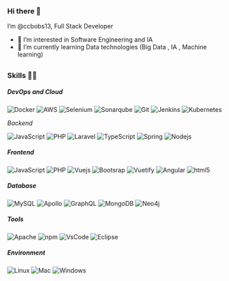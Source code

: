 ### Hi there 👋
I’m @ccbobs13, Full Stack Developer
- 👀 I’m interested in Software Engineering and IA
- 🌱 I’m currently learning Data technologies (Big Data , IA , Machine learning)
##
### Skills 👨‍💻

##### *DevOps and Cloud*  
<p>
  <img alt="Docker" src="https://img.shields.io/badge/-Docker-46a2f1?style=flat-square&logo=docker&logoColor=white" /> 
  <img alt="AWS" src="https://img.shields.io/badge/-Amzon_Web_Services-232F3E?style=flat-square&logo=amazonaws&logoColor=white"/>
  <img alt="Selenium" src="https://img.shields.io/badge/-Selenium-43B02A?style=flat-square&logo=selenium&logoColor=white" />
  <img alt="Sonarqube" src="https://img.shields.io/badge/-Sonarqube-4E9BCD?style=flat-square&logo=sonarqube&logoColor=white" />
  <img alt="Git" src="https://img.shields.io/badge/-Git-F05032?style=flat-square&logo=git&logoColor=white" />
  <img alt="Jenkins" src="https://img.shields.io/badge/-Jenkins-D24939?style=flat-square&logo=jenkins&logoColor=white" />
  <img alt="Kubernetes" src="https://img.shields.io/badge/-Kubernetes-326CE5?style=flat-square&logo=kubernetes&logoColor=white" />
</p

##### *Backend*  
<p>
  <img alt="JavaScript" src="https://img.shields.io/badge/-JavaScript-F7DF1E?style=flat-square&logo=javascript&logoColor=white" />
  <img alt="PHP" src="https://img.shields.io/badge/-PHP-777BB4?style=flat-square&logo=php&logoColor=white" />
  <img alt="Laravel" src="https://img.shields.io/badge/-Laravel-FF2D20?style=flat-square&logo=laravel&logoColor=white" />
  <img alt="TypeScript" src="https://img.shields.io/badge/-TypeScript-007ACC?style=flat-square&logo=typescript&logoColor=white" />
  <img alt="Spring" src="https://img.shields.io/badge/-Spring-6DB33F?style=flat-square&logo=spring&logoColor=white" />
  <img alt="Nodejs" src="https://img.shields.io/badge/-Node.js-43853d?style=flat-square&logo=Node.js&logoColor=white" />
</p>

##### *Frontend*
<p>
  <img alt="JavaScript" src="https://img.shields.io/badge/-JavaScript-F7DF1E?style=flat-square&logo=javascript&logoColor=white" />
  <img alt="PHP" src="https://img.shields.io/badge/-PHP-777BB4?style=flat-square&logo=php&logoColor=white" />
  <img alt="Vuejs" src="https://img.shields.io/badge/-Vue.js-4FC08D?style=flat-square&logo=vuedotjs&logoColor=white" />
  <img alt="Bootsrap" src="https://img.shields.io/badge/-Bootstrap-7952B3?style=flat-square&logo=bootstrap&logoColor=white" />
  <img alt="Vuetify" src="https://img.shields.io/badge/-Vuetify-1867C0?style=flat-square&logo=vuetify&logoColor=white" />
  <img alt="Angular" src="https://img.shields.io/badge/-Angular-DD0031?style=flat-square&logo=angular&logoColor=white" />
  <img alt="html5" src="https://img.shields.io/badge/-HTML5-E34F26?style=flat-square&logo=html5&logoColor=white" />
</p>

##### *Database*
<p>
  <img alt="MySQL" src="https://img.shields.io/badge/-MySQL-4479A1?style=flat-square&logo=mysql&logoColor=white" />
  <img alt="Apollo" src="https://img.shields.io/badge/-Apollo%20GraphQL-311C87?style=flat-square&logo=apollo-graphql&logoColor=white" />
  <img alt="GraphQL" src="https://img.shields.io/badge/-GraphQL-E10098?style=flat-square&logo=graphql&logoColor=white" />
  <img alt="MongoDB" src="https://img.shields.io/badge/-MongoDB-13aa52?style=flat-square&logo=mongodb&logoColor=white" />
  <img alt="Neo4j" src="https://img.shields.io/badge/-Neo4j-4581C3?style=flat-square&logo=neo4j&logoColor=white" />
</p>

##### *Tools*
<p>
  <img alt="Apache" src="https://img.shields.io/badge/-Apache-D22128?style=flat-square&logo=apache&logoColor=white" />
  <img alt="npm" src="https://img.shields.io/badge/-NPM-CB3837?style=flat-square&logo=npm&logoColor=white" />
  <img alt="VsCode" src="https://img.shields.io/badge/-Vs_Code-007ACC?style=flat-square&logo=visualstudiocode&logoColor=white" />
  <img alt="Eclipse" src="https://img.shields.io/badge/-Eclipse_IDE-2C2255?style=flat-square&logo=eclipseide&logoColor=white" />
</p>

##### *Environment*
<p> 
   <img alt="Linux" src="https://img.shields.io/badge/-Linux-FCC624?style=flat-square&logo=linux&logoColor=white" />
   <img alt="Mac" src="https://img.shields.io/badge/-Mac_OS-000000?style=flat-square&logo=macos&logoColor=white" />
   <img alt="Windows" src="https://img.shields.io/badge/-Windows-0078D6?style=flat-square&logo=windows&logoColor=white" />
</p>
<!--
**ccbobs13/ccbobs13** is a ✨ _special_ ✨ repository because its `README.md` (this file) appears on your GitHub profile.

Here are some ideas to get you started:

- 🔭 I’m currently working on ...
- 🌱 I’m currently learning ...
- 👯 I’m looking to collaborate on ...
- 🤔 I’m looking for help with ...
- 💬 Ask me about ...
- 📫 How to reach me: ...
- 😄 Pronouns: ...
- ⚡ Fun fact: ...
-->
